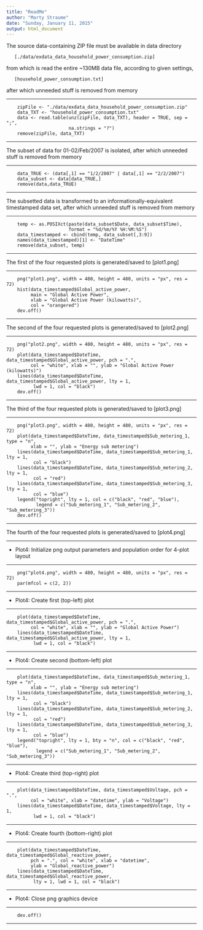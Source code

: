```yaml
---
title: "ReadMe"
author: "Marty Straume"
date: "Sunday, January 11, 2015"
output: html_document
---
```


 The source data-containing ZIP file must be available in data directory

       [./data/exdata_data_household_power_consumption.zip]

 from which is read the entire ~130MB data file, according to given settings,

       [household_power_consumption.txt]

 after which unneeded stuff is removed from memory

-------------------------------------------------------------------------------

        zipFile <- "./data/exdata_data_household_power_consumption.zip"
        data_TXT <- "household_power_consumption.txt"
        data <- read.table(unz(zipFile, data_TXT), header = TRUE, sep = ";",
                           na.strings = "?")
        remove(zipFile, data_TXT)

-------------------------------------------------------------------------------

 The subset of data for 01-02/Feb/2007 is isolated, after which unneeded stuff
 is removed from memory

-------------------------------------------------------------------------------

        data_TRUE <- (data[,1] == "1/2/2007" | data[,1] == "2/2/2007")
        data_subset <- data[data_TRUE,]
        remove(data,data_TRUE)

-------------------------------------------------------------------------------

 The subsetted data is transformed to an informationally-equivalent timestamped
 data set, after which unneeded stuff is removed from memory

-------------------------------------------------------------------------------

        temp <- as.POSIXct(paste(data_subset$Date, data_subset$Time),
                           format = "%d/%m/%Y %H:%M:%S")
        data_timestamped <- cbind(temp, data_subset[,3:9])
        names(data_timestamped)[1] <- "DateTime"
        remove(data_subset, temp)

-------------------------------------------------------------------------------

 The first of the four requested plots is generated/saved to [plot1.png]

-------------------------------------------------------------------------------

        png("plot1.png", width = 480, height = 480, units = "px", res = 72)
        hist(data_timestamped$Global_active_power,
             main = "Global Active Power",
             xlab = "Global Active Power (kilowatts)",
             col = "orangered")
        dev.off()

-------------------------------------------------------------------------------

 The second of the four requested plots is generated/saved to [plot2.png]

-------------------------------------------------------------------------------

        png("plot2.png", width = 480, height = 480, units = "px", res = 72)
        plot(data_timestamped$DateTime, data_timestamped$Global_active_power, pch = ".",
             col = "white", xlab = "", ylab = "Global Active Power (kilowatts)")
        lines(data_timestamped$DateTime, data_timestamped$Global_active_power, lty = 1,
              lwd = 1, col = "black")
        dev.off()

-------------------------------------------------------------------------------

 The third of the four requested plots is generated/saved to [plot3.png]

-------------------------------------------------------------------------------

        png("plot3.png", width = 480, height = 480, units = "px", res = 72)
        plot(data_timestamped$DateTime, data_timestamped$Sub_metering_1, type = "n",
             xlab = "", ylab = "Energy sub metering")
        lines(data_timestamped$DateTime, data_timestamped$Sub_metering_1, lty = 1,
              col = "black")
        lines(data_timestamped$DateTime, data_timestamped$Sub_metering_2, lty = 1,
              col = "red")
        lines(data_timestamped$DateTime, data_timestamped$Sub_metering_3, lty = 1,
              col = "blue")
        legend("topright", lty = 1, col = c("black", "red", "blue"),
               legend = c("Sub_metering_1", "Sub_metering_2", "Sub_metering_3"))
        dev.off()

-------------------------------------------------------------------------------

 The fourth of the four requested plots is generated/saved to [plot4.png]

-------------------------------------------------------------------------------

 * Plot4: Initialize png output parameters and population order for 4-plot layout 

-------------------------------------------------------------------------------

        png("plot4.png", width = 480, height = 480, units = "px", res = 72)
        par(mfcol = c(2, 2))

-------------------------------------------------------------------------------

 * Plot4: Create first (top-left) plot

-------------------------------------------------------------------------------

        plot(data_timestamped$DateTime, data_timestamped$Global_active_power, pch = ".",
             col = "white", xlab = "", ylab = "Global Active Power")
        lines(data_timestamped$DateTime, data_timestamped$Global_active_power, lty = 1,
              lwd = 1, col = "black")
-------------------------------------------------------------------------------

 * Plot4: Create second (bottom-left) plot

-------------------------------------------------------------------------------

        plot(data_timestamped$DateTime, data_timestamped$Sub_metering_1, type = "n",
             xlab = "", ylab = "Energy sub metering")
        lines(data_timestamped$DateTime, data_timestamped$Sub_metering_1, lty = 1,
              col = "black")
        lines(data_timestamped$DateTime, data_timestamped$Sub_metering_2, lty = 1,
              col = "red")
        lines(data_timestamped$DateTime, data_timestamped$Sub_metering_3, lty = 1,
              col = "blue")
        legend("topright", lty = 1, bty = "n", col = c("black", "red", "blue"),
               legend = c("Sub_metering_1", "Sub_metering_2", "Sub_metering_3"))

-------------------------------------------------------------------------------

 * Plot4: Create third (top-right) plot

-------------------------------------------------------------------------------

        plot(data_timestamped$DateTime, data_timestamped$Voltage, pch = ".",
             col = "white", xlab = "datetime", ylab = "Voltage")
        lines(data_timestamped$DateTime, data_timestamped$Voltage, lty = 1,
              lwd = 1, col = "black")

-------------------------------------------------------------------------------

 * Plot4: Create fourth (bottom-right) plot

-------------------------------------------------------------------------------

        plot(data_timestamped$DateTime, data_timestamped$Global_reactive_power,
             pch = ".", col = "white", xlab = "datetime",
             ylab = "Global_reactive_power")
        lines(data_timestamped$DateTime, data_timestamped$Global_reactive_power,
              lty = 1, lwd = 1, col = "black")

-------------------------------------------------------------------------------

 * Plot4: Close png graphics device

-------------------------------------------------------------------------------

        dev.off()

-------------------------------------------------------------------------------

